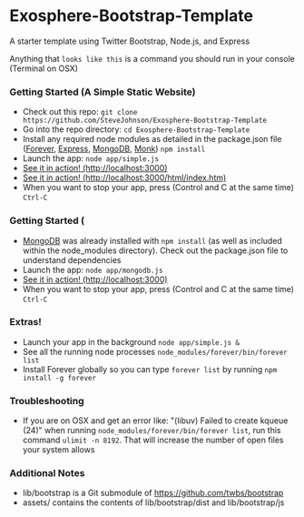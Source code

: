 Exosphere-Bootstrap-Template
============================

A starter template using Twitter Bootstrap, Node.js, and Express

Anything that ```looks like this``` is a command you should run in your console (Terminal on OSX)

### Getting Started (A Simple Static Website) ###

- Check out this repo: ```git clone https://github.com/SteveJohnson/Exosphere-Bootstrap-Template```
- Go into the repo directory: ```cd Exosphere-Bootstrap-Template```
- Install any required node modules as detailed in the package.json file 
([Forever](https://github.com/nodejitsu/forever), 
[Express](http://expressjs.com/), 
[MongoDB](http://www.mongodb.org/),
[Monk](https://github.com/LearnBoost/monk)) 
```npm install```
- Launch the app: ```node app/simple.js```
- [See it in action! (http://localhost:3000)](http://localhost:3000)
- [See it in action! (http://localhost:3000/html/index.htm)](http://localhost:3000/html/index.htm)
- When you want to stop your app, press (Control and C at the same time) ```Ctrl-C```


### Getting Started ( ###

- [MongoDB](http://www.mongodb.org/) was already installed with ```npm install``` (as well as included within the node_modules directory). Check out the package.json file to understand dependencies
- Launch the app: ```node app/mongodb.js```
- [See it in action! (http://localhost:3000)](http://localhost:3000)
- When you want to stop your app, press (Control and C at the same time) ```Ctrl-C```


### Extras! ###

- Launch your app in the background ```node app/simple.js &```
- See all the running node processes ```node_modules/forever/bin/forever list```
- Install Forever globally so you can type ```forever list``` by running ```npm install -g forever```


### Troubleshooting ###
- If you are on OSX and get an error like: "(libuv) Failed to create kqueue (24)" when running ```node_modules/forever/bin/forever list```, run this command ```ulimit -n 8192```. That will increase the number of open files your system allows


### Additional Notes ###

- lib/bootstrap is a Git submodule of https://github.com/twbs/bootstrap
- assets/ contains the contents of lib/bootstrap/dist and lib/bootstrap/js